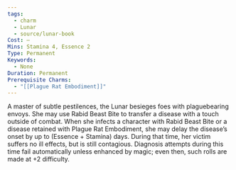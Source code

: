 ```yaml
---
tags:
  - charm
  - Lunar
  - source/lunar-book
Cost: —
Mins: Stamina 4, Essence 2
Type: Permanent
Keywords:
  - None
Duration: Permanent
Prerequisite Charms:
  - "[[Plague Rat Embodiment]]"
---
```

A master of subtle pestilences, the Lunar besieges foes with plaguebearing envoys. She may use Rabid Beast Bite to transfer a disease with a touch outside of combat. When she infects a character with Rabid Beast Bite or a disease retained with Plague Rat Embodiment, she may delay the disease’s onset by up to (Essence + Stamina) days. During that time, her victim suffers no ill effects, but is still contagious. Diagnosis attempts during this time fail automatically unless enhanced by magic; even then, such rolls are made at +2 difficulty.
